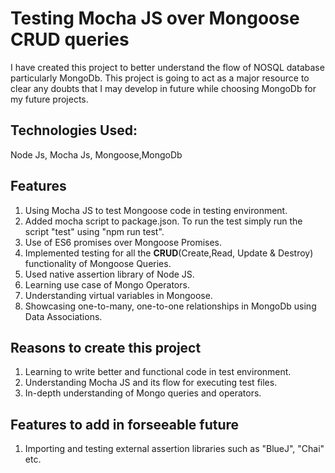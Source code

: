 # Testing Mocha JS over Mongoose CRUD queries
I have created this project to better understand the flow of NOSQL database particularly MongoDb. This project is going to act as a major resource to clear any doubts that I may develop in future while choosing MongoDb for my future projects.

## Technologies Used:
  Node Js, Mocha Js, Mongoose,MongoDb

## Features
1. Using Mocha JS to test Mongoose code in testing environment.
2. Added mocha script to package.json. To run the test simply run the script "test" using "npm run test".
3. Use of ES6 promises over Mongoose Promises.
4. Implemented testing for all the **CRUD**(Create,Read, Update & Destroy) functionality of Mongoose Queries.
5. Used native assertion library of Node JS.
6. Learning use case of Mongo Operators.
7. Understanding virtual variables in Mongoose.
8. Showcasing one-to-many, one-to-one relationships in MongoDb using Data Associations.

## Reasons to create this project
1. Learning to write better and functional code in test environment.
2. Understanding Mocha JS and its flow for executing test files.
3. In-depth understanding of Mongo queries and operators.

## Features to add in forseeable future
1. Importing and testing external assertion libraries such as "BlueJ", "Chai" etc.

